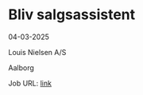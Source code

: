 # Bliv salgsassistent
04-03-2025

Louis Nielsen A/S

Aalborg

Job URL: [link](https://www.jobindex.dk/jobannonce/reportage/2297/assistent-til-louis-nielsen-aalborg)


